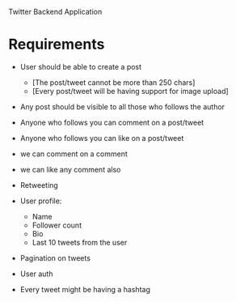 Twitter Backend Application

# Requirements

- User should be able to create a post

  - [The post/tweet cannot be more than 250 chars]
  - [Every post/tweet will be having support for image upload]

- Any post should be visible to all those who follows the author
- Anyone who follows you can comment on a post/tweet
- Anyone who follows you can like on a post/tweet
- we can comment on a comment
- we can like any comment also
- Retweeting

- User profile:

  - Name
  - Follower count
  - Bio
  - Last 10 tweets from the user

- Pagination on tweets
- User auth

- Every tweet might be having a hashtag
